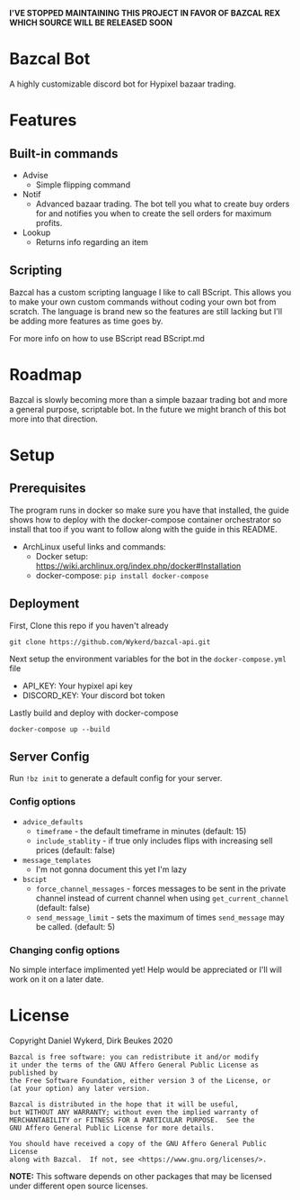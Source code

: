 **I'VE STOPPED MAINTAINING THIS PROJECT IN FAVOR OF BAZCAL REX WHICH SOURCE WILL BE RELEASED SOON**

# Bazcal Bot

A highly customizable discord bot for Hypixel bazaar trading.

# Features

## Built-in commands

- Advise
    - Simple flipping command
- Notif
    - Advanced bazaar trading. The bot tell you what to create buy orders for and notifies you when to create the sell orders for maximum profits. 
- Lookup
    - Returns info regarding an item

## Scripting

Bazcal has a custom scripting language I like to call BScript. This allows you to make your own custom commands without coding your own bot from scratch. The language is brand new so the features are still lacking but I'll be adding more features as time goes by.

For more info on how to use BScript read BScript.md

# Roadmap

Bazcal is slowly becoming more than a simple bazaar trading bot and more a general purpose, scriptable bot. In the future we might branch of this bot more into that direction.

# Setup

## Prerequisites

The program runs in docker so make sure you have that installed, the guide shows how to deploy with the docker-compose container orchestrator so install that too if you want to follow along with the guide in this README.

- ArchLinux useful links and commands:
    - Docker setup: https://wiki.archlinux.org/index.php/docker#Installation
    - docker-compose: `pip install docker-compose`

## Deployment

First, Clone this repo if you haven't already

```
git clone https://github.com/Wykerd/bazcal-api.git
```

Next setup the environment variables for the bot in the `docker-compose.yml` file

- API_KEY: Your hypixel api key
- DISCORD_KEY: Your discord bot token

Lastly build and deploy with docker-compose

```
docker-compose up --build
```

## Server Config

Run `!bz init` to generate a default config for your server. 

### Config options

- `advice_defaults`
    - `timeframe` - the default timeframe in minutes (default: 15)
    - `include_stablity` - if true only includes flips with increasing sell prices (default: false)
- `message_templates`
    - I'm not gonna document this yet I'm lazy
- `bscipt`
    - `force_channel_messages` - forces messages to be sent in the private channel instead of current channel when using `get_current_channel` (default: false)
    - `send_message_limit` - sets the maximum of times `send_message` may be called. (default: 5)

### Changing config options

No simple interface implimented yet! Help would be appreciated or I'll will work on it on a later date.

# License

Copyright Daniel Wykerd, Dirk Beukes 2020

```
Bazcal is free software: you can redistribute it and/or modify
it under the terms of the GNU Affero General Public License as published by
the Free Software Foundation, either version 3 of the License, or
(at your option) any later version.

Bazcal is distributed in the hope that it will be useful,
but WITHOUT ANY WARRANTY; without even the implied warranty of
MERCHANTABILITY or FITNESS FOR A PARTICULAR PURPOSE.  See the
GNU Affero General Public License for more details.

You should have received a copy of the GNU Affero General Public License
along with Bazcal.  If not, see <https://www.gnu.org/licenses/>.
```

**NOTE:** This software depends on other packages that may be licensed under different open source licenses.
